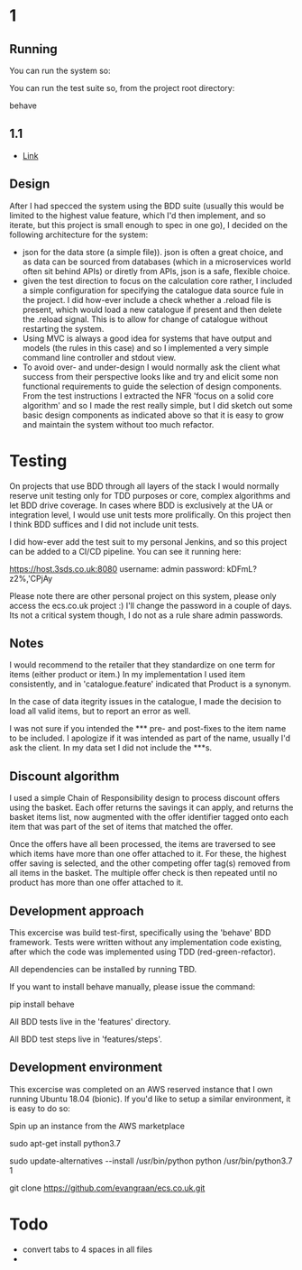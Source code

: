 # 1

## Running

You can run the system so:



You can run the test suite so, from the project root directory:

behave 

## 1.1

* [Link](link.md)

## Design
After I had specced the system using the BDD suite (usually this would be limited to the highest value feature, which I'd then implement, and so iterate, but this project is small enough to spec in one go), I decided on the following architecture for the system:

- json for the data store (a simple file)). json is often a great choice, and as data can be sourced from databases (which in a microservices world often sit behind APIs) or diretly from APIs, json is a safe, flexible choice.
- given the test direction to focus on the calculation core rather, I included a simple configuration for specifying the catalogue data source fule in the project. I did how-ever include a check whether a .reload file is present, which would load a new catalogue if present and then delete the .reload signal. This is to allow for change of catalogue without restarting the system.
- Using MVC is always a good idea for systems that have output and models (the rules in this case) and so I implemented a very simple command line controller and stdout view.
- To avoid over- and under-design I would normally ask the client what success from their perspective looks like and try and elicit some non functional requirements to guide the selection of design components. From the test instructions I extracted the NFR 'focus on a solid core algorithm' and so I made the rest really simple, but I did sketch out some basic design components as indicated above so that it is easy to grow and maintain the system without too much refactor.

# Testing
On projects that use BDD through all layers of the stack I would normally reserve unit testing only for TDD purposes or core, complex algorithms and let BDD drive coverage. In cases where BDD is exclusively at the UA or integration level, I would use unit tests more prolifically. On this project then I think BDD suffices and I did not include unit tests.

I did how-ever add the test suit to my personal Jenkins, and so this project can be added to a CI/CD pipeline. You can see it running here:

https://host.3sds.co.uk:8080
username: admin
password: kDFmL?z2%,'CPjAy

Please note there are other personal project on this system, please only access the ecs.co.uk project :)
I'll change the password in a couple of days. Its not a critical system though, I do not as a rule share admin passwords.

## Notes

I would recommend to the retailer that they standardize on one term for items (either product or item.) In my implementation I used item consistently, and in 'catalogue.feature' indicated that Product is a synonym.

In the case of data itegrity issues in the catalogue, I made the decision to load all valid items, but to report an error as well.

I was not sure if you intended the *** pre- and post-fixes to the item name to be included. I apologize if it was intended as part of the name, usually I'd ask the client. In my data set I did not include the ***s.

## Discount algorithm

I used a simple Chain of Responsibility design to process discount offers using the basket. Each offer returns the savings it can apply, and returns the basket items list, now augmented with the offer identifier tagged onto each item that was part of the set of items that matched the offer.

Once the offers have all been processed, the items are traversed to see which items have more than one offer attached to it. For these, the highest offer saving is selected, and the other competing offer tag(s) removed from all items in the basket. The multiple offer check is then repeated until no product has more than one offer attached to it.

## Development approach

This excercise was build test-first, specifically using the 'behave' BDD framework. Tests were written without any implementation code existing, after which the code was implemented using TDD (red-green-refactor).

All dependencies can be installed by running TBD.

If you want to install behave manually, please issue the command:

pip install behave

All BDD tests live in the 'features' directory.

All BDD test steps live in 'features/steps'.

## Development environment

This excercise was completed on an AWS reserved instance that I own running Ubuntu 18.04 (bionic). If you'd like to setup a similar environment, it is easy to do so:

Spin up an instance from the AWS marketplace

sudo apt-get install python3.7

sudo update-alternatives --install /usr/bin/python python /usr/bin/python3.7 1

git clone https://github.com/evangraan/ecs.co.uk.git

# Todo

- convert tabs to 4 spaces in all files
- 
